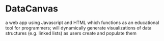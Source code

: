 # DataCanvas
a web app using Javascript and HTML which functions as an educational tool for programmers; will dynamically generate visualizations of data structures (e.g. linked lists) as users create and populate them 
